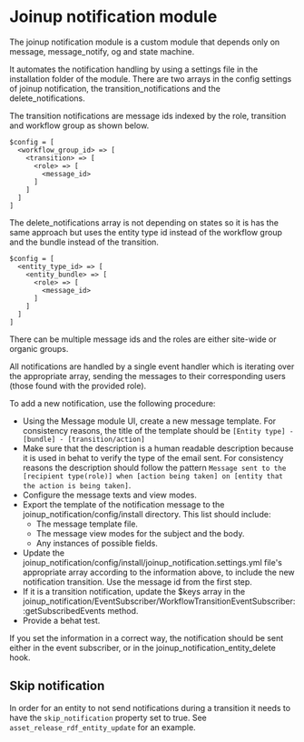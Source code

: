 # Joinup notification module

The joinup notification module is a custom module that depends only on message,
message_notify, og and state machine.

It automates the notification handling by using a settings file in the
installation folder of the module.
There are two arrays in the config settings of joinup notification, the
transition_notifications and the delete_notifications.

The transition notifications are message ids indexed by the role, transition
and workflow group as shown below.
```
$config = [
  <workflow_group_id> => [
    <transition> => [
      <role> => [
        <message_id>
      ]
    ]
  ]
]
```
The delete_notifications array is not depending on states so it is has the
same approach but uses the entity type id instead of the workflow group and
the bundle instead of the transition.
```
$config = [
  <entity_type_id> => [
    <entity_bundle> => [
      <role> => [
        <message_id>
      ]
    ]
  ]
]
```
There can be multiple message ids and the roles are either site-wide or organic
groups.

All notifications are handled by a single event handler which is iterating over
the appropriate array, sending the messages to their corresponding users (those
found with the provided role).

To add a new notification, use the following procedure:

* Using the Message module UI, create a new message template. For consistency
  reasons, the title of the template should be `[Entity type] - [bundle] -
  [transition/action]`
* Make sure that the description is a human readable description because it is
  used in behat to verify the type of the email sent. For consistency reasons
  the description should follow the pattern `Message sent to the [recipient
  type(role)] when [action being taken] on [entity that the action is being
  taken]`.
* Configure the message texts and view modes.
* Export the template of the notification message to the
  joinup_notification/config/install directory.
This list should include:
    * The message template file.
    * The message view modes for the subject and the body.
    * Any instances of possible fields.
* Update the joinup_notification/config/install/joinup_notification.settings.yml
file's appropriate array according to the information above, to include the new
notification transition. Use the message id from the first step.
* If it is a transition notification, update the $keys array in the
joinup_notification/EventSubscriber/WorkflowTransitionEventSubscriber::getSubscribedEvents
method.
* Provide a behat test.

If you set the information in a correct way, the notification should be sent
either in the event subscriber, or in the joinup_notification_entity_delete
hook.

## Skip notification
In order for an entity to not send notifications during a transition it needs to have the
`skip_notification` property set to true. See `asset_release_rdf_entity_update` for an
example.
